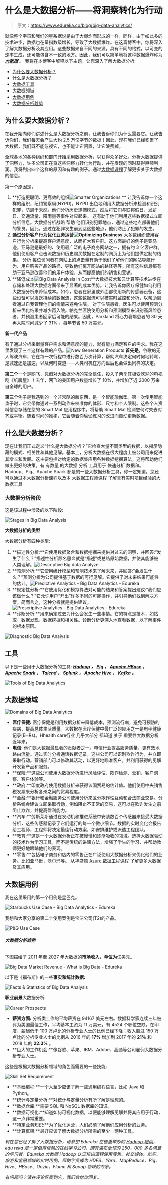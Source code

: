 # 什么是大数据分析——将洞察转化为行动

> 原文：<https://www.edureka.co/blog/big-data-analytics/>

就像整个宇宙和我们的星系据说是由于大爆炸而形成的一样，同样，由于如此多的技术进步，数据也在呈指数级增长，导致了大数据爆炸。在这篇博客中，你将深入了解大数据分析及其应用。这些数据来自不同的来源，具有不同的格式，以可变的速率生成，还可能包含不一致的地方。因此，我们可以简单地将这种数据爆炸称为 ***[大数据](https://www.edureka.co/blog/what-is-big-data/)*** 。 我将在本博客中解释以下主题，让您深入了解大数据分析:

*   [为什么要大数据分析？](#Why%20Big%20Data%20Analytics?)
*   [什么是大数据分析？](#What%20is%20Big%20Data%20Analytics?)
*   [大数据工具](#Tools)
*   [大数据领域](#Domains)
*   [大数据用例](#Use%20Cases)
*   [大数据分析趋势](#Trends_in_Big_Data_Analytics)

## **为什么要大数据分析？**

在我开始向你们讲述什么是大数据分析之前，让我告诉你们为什么需要它。让我告诉你们，我们每天会产生大约 2.5 万亿字节的数据！因此，现在我们已经积累了大数据，我们既不能忽视它，也不能让它闲置，让它浪费掉。

全球各地的各种组织和部门开始采用数据分析，以获得众多好处。分析大数据提供了洞察力，许多公司正在将这些洞察力转化为行动，并在发现的同时获得巨额利润。我将列出四个这样的原因和有趣的例子。通过[大数据课程](https://www.edureka.co/big-data-hadoop-training-certification)了解更多关于大数据的信息。

第一个原因是，

1.  **打造更聪明、更高效的组织![Smarter Organizations ](img/dce516b648a3a16acefc49264bb5a6bc.png)  **  让我告诉你一个这样的组织，纽约警察局(NYPD)。NYPD 出色地利用大数据分析来检测和识别犯罪，防患于未然。他们分析历史逮捕模式，然后将它们与联邦假日、发薪日、交通流量、降雨量等事件对应起来。  这有助于他们利用这些数据模式立即分析信息。大数据分析战略 帮助 他们识别犯罪地点，通过这些地点部署他们的警员。因此，通过在犯罪发生前到达这些地点，他们防止了犯罪的发生。
2.  **通过分析客户行为优化业务运营![Optimizing Business ](img/59ebf7891bcd1af47c59dc4d59a8416b.png)** 大多数组织使用客户行为分析来提高客户满意度，从而扩大客户群。这方面最好的例子是亚马逊。亚马逊是最好的、使用最广泛的电子商务网站之一，拥有约 3 亿客户群。他们使用客户点击流数据和历史购买数据在定制的网页上为他们提供定制的结果。  分析 每位访问者在网站上的点击量有助于他们了解他们的网站导航行为、用户购买产品的路径、导致他们离开网站的路径等等。所有这些信息都有助于亚马逊改善他们的用户体验，从而提高他们的销售和营销。 
3.  **降低成本![Big Data Analysis in Cost ](img/b132980e81cce8d116cb71c72f873b03.png)**大数据技术和云计算等技术进步在存储和处理大数据方面带来了显著的成本优势。让我告诉你医疗保健如何利用大数据分析来降低成本。如今，患者在家里或外面都使用新的传感器设备，这些设备可以发送持续的数据流，这些数据流可以被实时监控和分析，以帮助患者通过自我管理他们的病情来避免住院。 对于住院患者，医生可以使用预测分析来优化结果并减少再入院。帕克兰医院使用分析和预测模型来识别高风险患者，并预测患者回家后可能的结果。因此，Parkland 将心力衰竭患者的 30 天再入院时间减少了 31%  ，每年节省 50 万美元。

**新一代产品**

有了通过分析来衡量客户需求和满意度的能力，就有能力满足客户的需求。我在这里发现了三个这样有趣的产品。![New Generation Products](img/5ee9e9c07448cf7afda92d94a84ae80d.png) **首先是**，谷歌的无人驾驶汽车，它在每一次行程中进行数百万次计算，帮助汽车决定何时何地转弯，是减速还是加速，以及何时变道——人类司机在方向盘后也会做出同样的决定。 

**第二个**一个是网飞，凭借对大数据分析的完全信任，投入了两季其极受欢迎的电视剧《纸牌屋》！去年，网飞的美国用户数量增长了 10%，并增加了近 2000 万来自全球的用户。

**第三个**例子是我遇到的一个非常酷的新东西，是一个智能瑜伽垫。第一次使用智能垫子时，它会带你通过一系列动作来校准你的体形、尺寸和个人限制。这些个人资料信息存储在您的 Smart Mat 应用程序中，将帮助 Smart Mat 检测您何时失去对齐或平衡。随着时间的推移，它会随着你瑜伽练习的改进而自动更新数据。

## **什么是大数据分析？**

现在让我们正式定义“什么是大数据分析？”它检查大量不同类型的数据，以揭示隐藏的模式、相关性和其他见解。基本上，分析大数据在很大程度上被公司用来促进其增长和发展。这主要包括对给定的数据集应用各种数据挖掘算法，这将帮助他们做出更好的决策。有 有数量 的大数据 分析 工具用于 快速分析 数据和。Hadoop、Pig、Apache Spark 都是的一些大数据分析工具，你一定知道。您还可以通过本[大数据分析课程](https://www.edureka.co/big-data-and-analytics)以及本 [大数据工程师课程](https://www.edureka.co/masters-program/big-data-architect-training) 了解具有实时项目经验的大数据工具

### **大数据分析阶段**

这是该过程中涉及的以下阶段:

![Stages in Big Data Analysis](img/e2e984855d0741ae3ffdb07717a972dc.png)

**大数据分析的类型**

大数据分析有四种类型:

1.  **描述性分析:**它使用数据聚合和数据挖掘来提供对过去的洞察，并回答:“发生了什么？”描述性分析顾名思义就是“描述”或总结原始数据，并使其能够被人类理解。![Descriptive Big data Analyze ](img/989e4adc38f080c53ae8d1685bb41e08.png)
2.  **预测分析:**它使用统计模型和预测技术来了解未来，并回答:“会发生什么？”预测分析为公司提供基于数据的可行见解。它提供了对未来结果可能性的估计。![Predictive Analytics - Big Data Analytics - Edureka](img/4ea9980b60227cf5b30c3a3c66b48d23.png)
3.  **规定性分析:**它使用优化和模拟算法对可能的结果和答案提出建议:“我们应该做什么？”它允许用户“开出”许多不同的可能操作，并引导他们找到解决方案。简而言之，这种分析就是提供建议。![Prescriptive Analytics - Big Data Analytics - Edureka](img/53c47ce0820892609a91e71ddd9007a3.png)
4.  **诊断分析:**用来确定过去为什么会发生一些事情。它的特点是技术，如钻取，数据发现，数据挖掘和相关性。诊断分析更深入地查看数据，以了解事件的根本原因。

![Diagnostic Big Data Analysis](img/083bcc3e88aeb76cc092edc0571018d6.png)

## **工具**

以下是一些用于大数据分析的工具: ***[Hadoop](https://www.edureka.co/blog/hadoop-career/) ， [Pig](https://www.edureka.co/blog/pig-tutorial/) ， [Apache HBase](https://www.edureka.co/blog/hbase-tutorial) ， [Apache Spark](https://www.edureka.co/blog/spark-streaming/) ， [Talend](https://www.edureka.co/blog/talend-big-data-tutorial/) ， [Splunk](https://www.edureka.co/blog/splunk-tutorial) ， [Apache Hive](https://www.edureka.co/blog/hive-tutorial/) ， [Kafka](https://www.edureka.co/blog/apache-kafka-next-generation-distributed-messaging-system) 。***

![Tools of Big Data Analytics ](img/e521b2fb4fd76301afeecdf75c71d9dd.png)

## **大数据领域**

![Domains of Big Data Analytics](img/32db6cf8cc8ffb333ba9333daac8a489.png)

*   **医疗保健:** 医疗保健是利用数据分析来降低成本，预测流行病，避免可预防的疾病，提高总体生活质量。大数据在医疗保健中最广泛的应用之一是电子健康记录(EHRs)。Hhealth care行业 几乎大部分 都知道 关于 重要性大数据分析近年来，
*   **电信:** 他们是大数据最显著的贡献者之一。电信行业提高服务质量，更有效地路由流量。通过实时分析通话数据记录，这些公司可以识别欺诈行为，并立即采取行动。营销部门可以修改其活动，以更好地瞄准客户，并利用获得的见解开发新产品和服务。
*   **保险:**这些公司使用大数据分析进行风险评估、欺诈检测、营销、客户洞察、客户体验等。
*   **政府:**印度政府使用数据分析来获得该国贸易的估计值。他们使用中央销售税发票来分析各州之间的贸易程度。
*   **金融:**银行和金融服务公司使用分析来区分欺诈性互动和合法商业交易。分析系统会建议立即采取行动，例如阻止不正常的交易，这可以在欺诈发生之前阻止欺诈，并提高盈利能力。
*   **汽车:**劳斯莱斯通过在发动机和推进系统中安装数百个传感器来接受大数据分析，这些传感器记录了它们运行的每一个微小细节。数据的实时变化会报告给工程师，工程师将决定最佳行动方案，如安排维护或派遣工程团队。
*   **教育:**这是一个大数据分析正在被慢慢和逐渐吸收的领域。选择大数据驱动的技术作为学习工具，而不是传统的讲课方法，增强了学生的学习，并帮助教师更好地跟踪他们的表现。
*   **零售:**包括电子商务和店内的零售正在广泛使用大数据分析来优化他们的业务。比如亚马逊，沃尔玛等。 从华盛顿 [Azure 数据工程课程](https://www.edureka.co/microsoft-azure-data-engineering-certification-course-washington) 了解更多大数据及其应用。

## **大数据用例**

我在这里采用的第一个用例是星巴克。

![Starbucks Use Case - Big Data Analytics - Edureka](img/c27e3130f0d89602ba7bfac81ba406ff.png)

我想和大家分享的第二个使用案例是宝洁公司(T2)的产品。

![P&G Use Case ](img/7cc7dbc07828632ae974f605c3da0e01.png)

###### **大数据分析趋势**

下图描绘了 2011 年至 2027 年大数据的**市场收入，单位为**亿美元。

![Big Data Market Revenue - What is Big Data - Edureka](img/6560bcf3a0ea450b65c448195d87e7d8.png)

以下是《福布斯》的一些**事实和统计数据:**

![Facts & Statistics of Big Data Analysis](img/c443bd1731a960f1d62d03970937a8bf.png)

**职业前景**大数据分析:

![Career Prospects](img/ef918f56bcccc02f7ac7c41a679165c1.png)

*   **薪资方面:** 分析类工作的平均薪资在 94167 美元左右。数据科学家连续三年被评为美国最佳工作，平均基本工资为 11 万美元，有 4524 个职位空缺。在印度，薪酬低于 100 万卢比的分析专业人士的比例已经下降；收入超过 150 万卢比的分析专业人士的比例从 2016 年的 **17%** 增加到 2017 年的 **21%** 和 2018 年的 **22.3%** 。
*   **巨大的工作机会:**像谷歌、苹果、IBM、Adobe、高通等公司雇佣大数据分析专业人士。

这些是根据大数据分析领域的角色而需要的一些技能:

![Skill Set Requirement](img/3d9c7b8de5b37b951ebb52bcbe62a76a.png)

*   **基础编程:**一个人至少应该了解一些通用编程语言，比如 Java 和 Python。
*   **统计与定量分析:**对统计与定量分析有所了解是理想的。
*   **数据仓库:**需要 SQL 和 NoSQL 数据库的知识。
*   **数据可视化:**知道如何可视化数据，以便能够理解见解并将其应用于行动，这一点非常重要。
*   **特定业务知识:**为了优化运营，人们必须了解他们应用分析的业务。
*   **计算框架:**最好应该了解大数据分析所需的至少一两种工具。

*现在您已经了解了大数据分析，请参加 Edureka 在德里举办的 [Hadoop 培训](https://www.edureka.co/big-data-hadoop-training-certification-delhi)，edu reka 是一家值得信赖的在线学习公司，拥有遍布全球的 250，000 多名满意的学习者。Edureka 大数据 Hadoop 认证培训课程使用零售、社交媒体、航空、旅游和金融领域的实时用例，帮助学员成为 HDFS、Yarn、MapReduce、Pig、Hive、HBase、Oozie、Flume 和 Sqoop 领域的专家。*

*有问题吗？请在评论区提到它，我们会给你回复。*